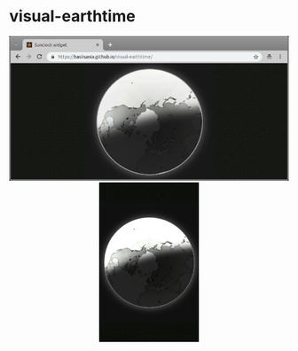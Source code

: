 # visual-earthtime
<p align="center">
<img src="/Screenshot_2019-02-28_01-15-45.jpg" width="680px"> <img src="/Screenshot_2019-02-14_00-59-39.jpeg"  width="180px">
</p>
